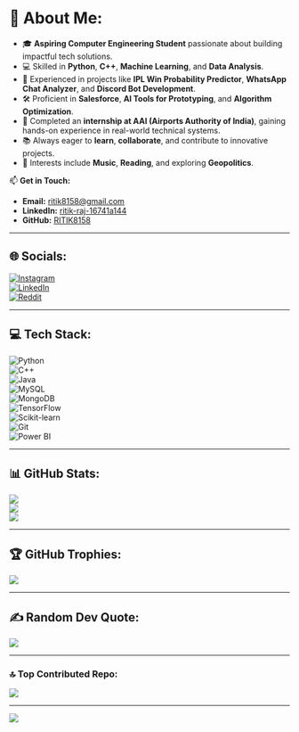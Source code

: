 # 💫 About Me:  

- 🎓 **Aspiring Computer Engineering Student** passionate about building impactful tech solutions.  
- 💻 Skilled in **Python**, **C++**, **Machine Learning**, and **Data Analysis**.  
- 🚀 Experienced in projects like **IPL Win Probability Predictor**, **WhatsApp Chat Analyzer**, and **Discord Bot Development**.  
- 🛠️ Proficient in **Salesforce**, **AI Tools for Prototyping**, and **Algorithm Optimization**.  
- 🏢 Completed an **internship at AAI (Airports Authority of India)**, gaining hands-on experience in real-world technical systems.  
- 📚 Always eager to **learn**, **collaborate**, and contribute to innovative projects.  
- 🎵 Interests include **Music**, **Reading**, and exploring **Geopolitics**.  

📫 **Get in Touch:**  
- **Email:** [ritik8158@gmail.com](mailto:ritik8158@gmail.com)  
- **LinkedIn:** [ritik-raj-16741a144](https://www.linkedin.com/in/ritik-raj-16741a144/)  
- **GitHub:** [RITIK8158](https://github.com/RITIK8158)  

---

## 🌐 Socials:  
[![Instagram](https://img.shields.io/badge/Instagram-%23E4405F.svg?logo=Instagram&logoColor=white)](https://instagram.com/rajputritik1841)  
[![LinkedIn](https://img.shields.io/badge/LinkedIn-%230077B5.svg?logo=linkedin&logoColor=white)](https://www.linkedin.com/in/ritik-raj-16741a144/)  
[![Reddit](https://img.shields.io/badge/Reddit-%23FF4500.svg?logo=Reddit&logoColor=white)](https://www.reddit.com/user/ritik8158)  

---

## 💻 Tech Stack:  
![Python](https://img.shields.io/badge/python-3670A0?style=for-the-badge&logo=python&logoColor=ffdd54)  
![C++](https://img.shields.io/badge/c++-%2300599C.svg?style=for-the-badge&logo=c%2B%2B&logoColor=white)  
![Java](https://img.shields.io/badge/java-%23ED8B00.svg?style=for-the-badge&logo=openjdk&logoColor=white)  
![MySQL](https://img.shields.io/badge/mysql-4479A1.svg?style=for-the-badge&logo=mysql&logoColor=white)  
![MongoDB](https://img.shields.io/badge/MongoDB-%234ea94b.svg?style=for-the-badge&logo=mongodb&logoColor=white)  
![TensorFlow](https://img.shields.io/badge/TensorFlow-%23FF6F00.svg?style=for-the-badge&logo=TensorFlow&logoColor=white)  
![Scikit-learn](https://img.shields.io/badge/scikit--learn-%23F7931E.svg?style=for-the-badge&logo=scikit-learn&logoColor=white)  
![Git](https://img.shields.io/badge/git-%23F05033.svg?style=for-the-badge&logo=git&logoColor=white)  
![Power BI](https://img.shields.io/badge/power_bi-F2C811?style=for-the-badge&logo=powerbi&logoColor=black)  

---

## 📊 GitHub Stats:  
![](https://github-readme-stats.vercel.app/api?username=RITIK8158&theme=dark&hide_border=false&include_all_commits=false&count_private=false)  
![](https://github-readme-streak-stats.herokuapp.com/?user=RITIK8158&theme=dark&hide_border=false)  
![](https://github-readme-stats.vercel.app/api/top-langs/?username=RITIK8158&theme=dark&hide_border=false&include_all_commits=false&count_private=false&layout=compact)  

---

## 🏆 GitHub Trophies:  
![](https://github-profile-trophy.vercel.app/?username=RITIK8158&theme=radical&no-frame=false&no-bg=true&margin-w=4)  

---

## ✍️ Random Dev Quote:  
![](https://quotes-github-readme.vercel.app/api?type=horizontal&theme=radical)  

---

### 🔝 Top Contributed Repo:  
![](https://github-contributor-stats.vercel.app/api?username=RITIK8158&limit=5&theme=dark&combine_all_yearly_contributions=true)  

---

[![](https://visitcount.itsvg.in/api?id=RITIK8158&icon=0&color=0)](https://visitcount.itsvg.in)  

<!-- Proudly created with GPRM ( https://gprm.itsvg.in ) -->
